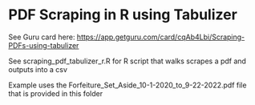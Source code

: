 # PDF Scraping in R using Tabulizer

See Guru card here: https://app.getguru.com/card/cqAb4Lbi/Scraping-PDFs-using-tabulizer

See scraping_pdf_tabulizer_r.R for R script that walks scrapes a pdf and outputs into a csv

Example uses the Forfeiture_Set_Aside_10-1-2020_to_9-22-2022.pdf file that is provided in this folder
